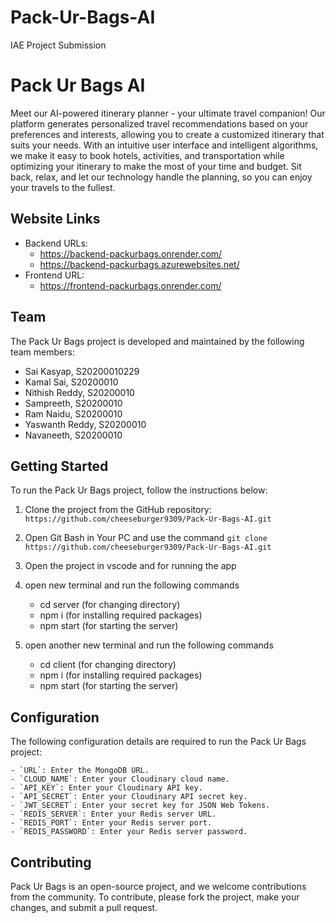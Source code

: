 # Pack-Ur-Bags-AI
IAE Project Submission


# Pack Ur Bags AI

Meet our AI-powered itinerary planner - your ultimate travel companion! Our platform generates personalized travel recommendations based on your preferences and interests, allowing you to create a customized itinerary that suits your needs. With an intuitive user interface and intelligent algorithms, we make it easy to book hotels, activities, and transportation while optimizing your itinerary to make the most of your time and budget. Sit back, relax, and let our technology handle the planning, so you can enjoy your travels to the fullest.

## Website Links

- Backend URLs: 
  - https://backend-packurbags.onrender.com/
  - https://backend-packurbags.azurewebsites.net/
- Frontend URL: 
  - https://frontend-packurbags.onrender.com/

## Team

The Pack Ur Bags project is developed and maintained by the following team members:
 
- Sai Kasyap, S20200010229
- Kamal Sai, S20200010
- Nithish Reddy, S20200010
- Sampreeth, S20200010
- Ram Naidu, S20200010
- Yaswanth Reddy, S20200010
- Navaneeth, S20200010

## Getting Started

To run the Pack Ur Bags project, follow the instructions below:

1. Clone the project from the GitHub repository: `https://github.com/cheeseburger9309/Pack-Ur-Bags-AI.git`

2. Open Git Bash in Your PC and use the command `git clone https://github.com/cheeseburger9309/Pack-Ur-Bags-AI.git`

3. Open the project in vscode and for running the app

4. open new terminal and run the following commands

   - cd server (for changing directory)
   - npm i (for installing required packages)
   - npm start (for starting the server)

5. open another new terminal and run the following commands

   - cd client (for changing directory)
   - npm i (for installing required packages)
   - npm start (for starting the server)

## Configuration

The following configuration details are required to run the Pack Ur Bags project:

```
- `URL`: Enter the MongoDB URL.
- `CLOUD_NAME`: Enter your Cloudinary cloud name.
- `API_KEY`: Enter your Cloudinary API key.
- `API_SECRET`: Enter your Cloudinary API secret key.
- `JWT_SECRET`: Enter your secret key for JSON Web Tokens.
- `REDIS_SERVER`: Enter your Redis server URL.
- `REDIS_PORT`: Enter your Redis server port.
- `REDIS_PASSWORD`: Enter your Redis server password.
```

## Contributing

Pack Ur Bags is an open-source project, and we welcome contributions from the community. To contribute, please fork the project, make your changes, and submit a pull request. 



